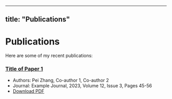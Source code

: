 
---
title: "Publications"
---
# Publications
Here are some of my recent publications:

### [Title of Paper 1](https://example.com)
- Authors: Pei Zhang, Co-author 1, Co-author 2
- Journal: Example Journal, 2023, Volume 12, Issue 3, Pages 45-56
- [Download PDF](uploads/paper1.pdf)
